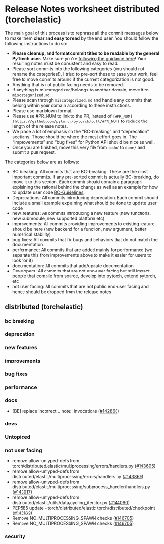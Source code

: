 
# Release Notes worksheet distributed (torchelastic)

The main goal of this process is to rephrase all the commit messages below to make them **clear and easy to read** by the end user. You should follow the following instructions to do so:

* **Please cleanup, and format commit titles to be readable by the general PyTorch user.** Make sure you're [following the guidance here](https://docs.google.com/document/d/14OmgGBr1w6gl1VO47GGGdwrIaUNr92DFhQbY_NEk8mQ/edit)! Your resulting notes must be consistent and easy to read.
* Please sort commits into the following categories (you should not rename the categories!), I tried to pre-sort these to ease your work, feel free to move commits around if the current categorization is not good.
* Anything that is not public facing needs to be removed.
* If anything is miscategorized/belongs to another domain, move it to `miscategorized.md`.
* Please scan through `miscategorized.md` and handle any commits that belong within your domain according to these instructions.
* Please use markdown format.
* Please use #PR_NUM to link to the PR, instead of `[#PR_NUM](https://github.com/pytorch/pytorch/pull/#PR_NUM)` to reduce the length of the release notes.
* We place a lot of emphasis on the “BC-breaking” and “deprecation” sections. Those should be where the most effort goes in. The “improvements” and “bug fixes” for Python API should be nice as well.
* Once you are finished, move this very file from `todo/` to `done/` and submit a pull request.

The categories below are as follows:

* BC breaking: All commits that are BC-breaking. These are the most important commits. If any pre-sorted commit is actually BC-breaking, do move it to this section. Each commit should contain a paragraph explaining the rational behind the change as well as an example for how to update user code [BC-Guidelines](https://docs.google.com/document/d/14OmgGBr1w6gl1VO47GGGdwrIaUNr92DFhQbY_NEk8mQ/edit#heading=h.a9htwgvvec1m).
* Deprecations: All commits introducing deprecation. Each commit should include a small example explaining what should be done to update user code.
* new_features: All commits introducing a new feature (new functions, new submodule, new supported platform etc)
* improvements: All commits providing improvements to existing feature should be here (new backend for a function, new argument, better numerical stability)
* bug fixes: All commits that fix bugs and behaviors that do not match the documentation
* performance: All commits that are added mainly for performance (we separate this from improvements above to make it easier for users to look for it)
* documentation: All commits that add/update documentation
* Developers: All commits that are not end-user facing but still impact people that compile from source, develop into pytorch, extend pytorch, etc
* not user facing: All commits that are not public end-user facing and hence should be dropped from the release notes

## distributed (torchelastic)
### bc breaking
### deprecation
### new features
### improvements
### bug fixes
### performance
### docs
- [BE] replace incorrect .. note:: invocations ([#142868](https://github.com/pytorch/pytorch/pull/142868))
### devs
### Untopiced
### not user facing
- remove allow-untyped-defs from torch/distributed/elastic/multiprocessing/errors/handlers.py ([#143605](https://github.com/pytorch/pytorch/pull/143605))
- remove allow-untyped-defs from distributed/elastic/multiprocessing/errors/handlers.py ([#143869](https://github.com/pytorch/pytorch/pull/143869))
- remove allow-untyped-defs from distributed/elastic/multiprocessing/subprocess_handler/handlers.py ([#143917](https://github.com/pytorch/pytorch/pull/143917))
- remove allow-untyped-defs from distributed/elastic/utils/data/cycling_iterator.py ([#144090](https://github.com/pytorch/pytorch/pull/144090))
- PEP585 update - torch/distributed/elastic torch/distributed/checkpoint ([#145163](https://github.com/pytorch/pytorch/pull/145163))
- Remove NO_MULTIPROCESSING_SPAWN checks ([#146705](https://github.com/pytorch/pytorch/pull/146705))
- Remove NO_MULTIPROCESSING_SPAWN checks ([#146705](https://github.com/pytorch/pytorch/pull/146705))
### security
